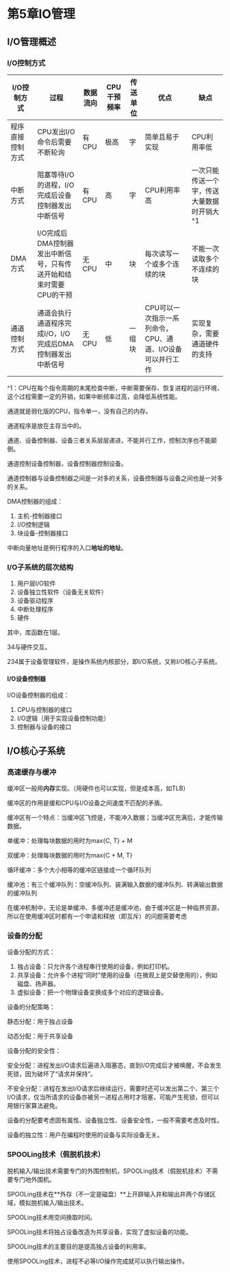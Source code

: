 # 第5章IO管理

## I/O管理概述

### I/O控制方式

| I/O控制方式      | 过程                                                         | 数据流向 | CPU干预频率 | 传送单位 | 优点                                                      | 缺点                                       |
| ---------------- | ------------------------------------------------------------ | -------- | ----------- | -------- | --------------------------------------------------------- | ------------------------------------------ |
| 程序直接控制方式 | CPU发出I/O命令后需要不断轮询                                 | 有CPU    | 极高        | 字       | 简单且易于实现                                            | CPU利用率低                                |
| 中断方式         | 阻塞等待I/O的进程，I/O完成后设备控制器发出中断信号           | 有CPU    | 高          | 字       | CPU利用率高                                               | 一次只能传送一个字，传送大量数据时开销大^1 |
| DMA方式          | I/O完成后DMA控制器发出中断信号，只有传送开始和结束时需要CPU的干预 | 无CPU    | 中          | 块       | 每次读写一个或多个连续的块                                | 不能一次读取多个不连续的块                 |
| 通道控制方式     | 通道会执行通道程序完成I/O，I/O完成后DMA控制器发出中断信号    | 无CPU    | 低          | 一组块   | CPU可以一次指示一系列命令，CPU、通道、I/O设备可以并行工作 | 实现复杂，需要通道硬件的支持               |

^1：CPU在每个指令周期的末尾检查中断，中断需要保存、恢复进程的运行环境，这个过程需要一定的开销，如果中断频率过高，会降低系统性能。



通道就是弱化版的CPU，指令单一，没有自己的内存。

通道程序是放在主存当中的。



通道、设备控制器、设备三者关系层层递进，不能并行工作，控制次序也不能颠倒。

通道控制设备控制器，设备控制器控制设备。

通道控制器与设备控制器之间是一对多的关系，设备控制器与设备之间也是一对多的关系。





DMA控制器的组成：

1. 主机-控制器接口
2. I/O控制逻辑
3. 块设备-控制器接口



中断向量地址是例行程序的入口**地址的地址**。



### I/O子系统的层次结构

1. 用户层I/O软件
2. 设备独立性软件（设备无关软件）
3. 设备驱动程序
4. 中断处理程序
5. 硬件

其中，库函数在1层。

34与硬件交互。

234属于设备管理软件，是操作系统内核部分，即I/O系统，又称I/O核心子系统。

#### I/O设备控制器

I/O设备控制器的组成：

1. CPU与控制器的接口
2. I/O逻辑（用于实现设备控制功能）
3. 控制器与设备的接口



## I/O核心子系统

### 高速缓存与缓冲

缓冲区一般用**内存**实现。（用硬件也可以实现，但是成本高，如TLB）

缓冲区的作用是缓和CPU与I/O设备之间速度不匹配的矛盾。

缓冲区有一个特点：当缓冲区飞控是，不能冲入数据；当缓冲区充满后，才能传输数据。

单缓冲：处理每块数据的用时为max{C, T} + M

双缓冲：处理每块数据的用时为max{C + M, T}

循环缓冲：多个大小相等的缓冲区链接成一个循环队列

缓冲池：有三个缓冲队列：空缓冲队列、装满输入数据的缓冲队列、转满输出数据的缓冲队列



在缓冲机制中，无论是单缓冲、多缓冲还是缓冲池，由于缓冲区是一种临界资源，所以在使用缓冲区时都有一个申请和释放（即互斥）的问题需要考虑

### 设备的分配

设备分配的方式：

1. 独占设备：只允许各个进程串行使用的设备，例如打印机。
2. 共享设备：允许多个进程“同时”使用的设备（在微观上是交替使用的），例如磁盘、扬声器。
3. 虚拟设备：把一个物理设备变换成多个对应的逻辑设备。



设备的分配策略：

静态分配：用于独占设备

动态分配：用于共享设备



设备分配的安全性：

安全分配：进程发出I/O请求后遍进入阻塞态，直到I/O完成后才被唤醒，不会发生死锁，因为破坏了“请求并保持”。

不安全分配：进程在发出I/O请求后继续运行，需要时还可以发出第二个、第三个I/O请求，仅当所请求的设备亦被另一进程占用时才阻塞，可能产生死锁，但可以用银行家算法避免。



设备的分配要考虑固有属性、设备独立性、设备安全性，一般不需要考虑及时性。



设备的独立性：用户在编程时使用的设备与实际设备无关。

### SPOOLing技术（假脱机技术）

脱机输入/输出技术需要专门的外围控制机，SPOOLing技术（假脱机技术）不需要专门地外围机。

SPOOLing技术在**外存（不一定是磁盘）**上开辟输入井和输出井两个存储区域，模拟脱机输入/输出技术。

SPOOLing技术用空间换取时间。

SPOOLing技术将独占设备改造为共享设备，实现了虚拟设备的功能。

SPOOLing技术的主要目的是提高独占设备的利用率。

使用SPOOLing技术，进程不必等I/O操作完成就可以执行输出操作。